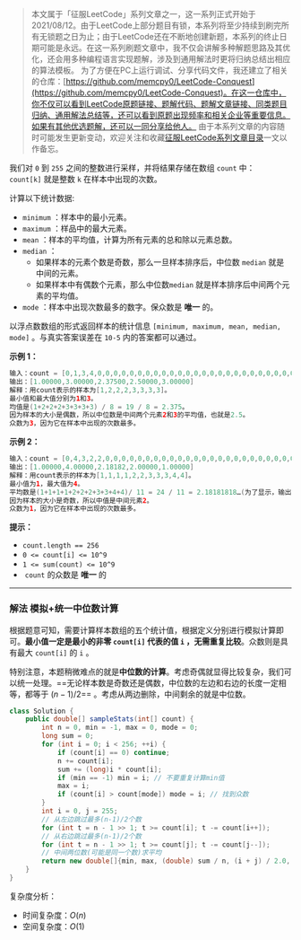 > 本文属于「征服LeetCode」系列文章之一，这一系列正式开始于2021/08/12。由于LeetCode上部分题目有锁，本系列将至少持续到刷完所有无锁题之日为止；由于LeetCode还在不断地创建新题，本系列的终止日期可能是永远。在这一系列刷题文章中，我不仅会讲解多种解题思路及其优化，还会用多种编程语言实现题解，涉及到通用解法时更将归纳总结出相应的算法模板。
> <b></b>
> 为了方便在PC上运行调试、分享代码文件，我还建立了相关的仓库：[https://github.com/memcpy0/LeetCode-Conquest](https://github.com/memcpy0/LeetCode-Conquest)。在这一仓库中，你不仅可以看到LeetCode原题链接、题解代码、题解文章链接、同类题目归纳、通用解法总结等，还可以看到原题出现频率和相关企业等重要信息。如果有其他优选题解，还可以一同分享给他人。
> <b></b>
> 由于本系列文章的内容随时可能发生更新变动，欢迎关注和收藏[征服LeetCode系列文章目录](https://memcpy0.blog.csdn.net/article/details/119656559)一文以作备忘。

我们对 `0` 到 `255` 之间的整数进行采样，并将结果存储在数组 `count` 中：`count[k]` 就是整数 `k` 在样本中出现的次数。

计算以下统计数据:
-   `minimum` ：样本中的最小元素。
-   `maximum` ：样品中的最大元素。
-   `mean` ：样本的平均值，计算为所有元素的总和除以元素总数。
-   `median` ：
    -   如果样本的元素个数是奇数，那么一旦样本排序后，中位数 `median` 就是中间的元素。
    -   如果样本中有偶数个元素，那么中位数`median` 就是样本排序后中间两个元素的平均值。
-   `mode` ：样本中出现次数最多的数字。保众数是 **唯一** 的。

以浮点数数组的形式返回样本的统计信息 `[minimum, maximum, mean, median, mode]` 。与真实答案误差在 `10-5` 内的答案都可以通过。

**示例 1：**
```java
输入：count = [0,1,3,4,0,0,0,0,0,0,0,0,0,0,0,0,0,0,0,0,0,0,0,0,0,0,0,0,0,0,0,0,0,0,0,0,0,0,0,0,0,0,0,0,0,0,0,0,0,0,0,0,0,0,0,0,0,0,0,0,0,0,0,0,0,0,0,0,0,0,0,0,0,0,0,0,0,0,0,0,0,0,0,0,0,0,0,0,0,0,0,0,0,0,0,0,0,0,0,0,0,0,0,0,0,0,0,0,0,0,0,0,0,0,0,0,0,0,0,0,0,0,0,0,0,0,0,0,0,0,0,0,0,0,0,0,0,0,0,0,0,0,0,0,0,0,0,0,0,0,0,0,0,0,0,0,0,0,0,0,0,0,0,0,0,0,0,0,0,0,0,0,0,0,0,0,0,0,0,0,0,0,0,0,0,0,0,0,0,0,0,0,0,0,0,0,0,0,0,0,0,0,0,0,0,0,0,0,0,0,0,0,0,0,0,0,0,0,0,0,0,0,0,0,0,0,0,0,0,0,0,0,0,0,0,0,0,0,0,0,0,0,0,0,0,0,0,0,0,0,0,0,0,0,0,0]
输出：[1.00000,3.00000,2.37500,2.50000,3.00000]
解释：用count表示的样本为[1,2,2,2,3,3,3,3]。
最小值和最大值分别为1和3。
均值是(1+2+2+2+3+3+3+3) / 8 = 19 / 8 = 2.375。
因为样本的大小是偶数，所以中位数是中间两个元素2和3的平均值，也就是2.5。
众数为3，因为它在样本中出现的次数最多。
```
**示例 2：**
```java
输入：count = [0,4,3,2,2,0,0,0,0,0,0,0,0,0,0,0,0,0,0,0,0,0,0,0,0,0,0,0,0,0,0,0,0,0,0,0,0,0,0,0,0,0,0,0,0,0,0,0,0,0,0,0,0,0,0,0,0,0,0,0,0,0,0,0,0,0,0,0,0,0,0,0,0,0,0,0,0,0,0,0,0,0,0,0,0,0,0,0,0,0,0,0,0,0,0,0,0,0,0,0,0,0,0,0,0,0,0,0,0,0,0,0,0,0,0,0,0,0,0,0,0,0,0,0,0,0,0,0,0,0,0,0,0,0,0,0,0,0,0,0,0,0,0,0,0,0,0,0,0,0,0,0,0,0,0,0,0,0,0,0,0,0,0,0,0,0,0,0,0,0,0,0,0,0,0,0,0,0,0,0,0,0,0,0,0,0,0,0,0,0,0,0,0,0,0,0,0,0,0,0,0,0,0,0,0,0,0,0,0,0,0,0,0,0,0,0,0,0,0,0,0,0,0,0,0,0,0,0,0,0,0,0,0,0,0,0,0,0,0,0,0,0,0,0,0,0,0,0,0,0,0,0,0,0,0,0]
输出：[1.00000,4.00000,2.18182,2.00000,1.00000]
解释：用count表示的样本为[1,1,1,1,2,2,3,3,3,4,4]。
最小值为1，最大值为4。
平均数是(1+1+1+1+2+2+2+3+3+4+4)/ 11 = 24 / 11 = 2.18181818…(为了显示，输出显示了整数2.18182)。
因为样本的大小是奇数，所以中值是中间元素2。
众数为1，因为它在样本中出现的次数最多。
```
**提示：**
-   `count.length == 256`
-   `0 <= count[i] <= 10^9`
-   `1 <= sum(count) <= 10^9`
-    `count` 的众数是 **唯一** 的

---
### 解法 模拟+统一中位数计算
根据题意可知，需要计算样本数组的五个统计值，根据定义分别进行模拟计算即可。**最小值一定是最小的非零 `count[i]` 代表的值 `i` ，无需重复比较**。众数则是具有最大 `count[i]` 的 `i` 。

特别注意，本题稍微难点的就是**中位数的计算**。考虑奇偶就显得比较复杂，我们可以统一处理。==无论样本数是奇数还是偶数，中位数的左边和右边的长度一定相等，都等于 $(n - 1) / 2$== 。考虑从两边删除，中间剩余的就是中位数。
```java
class Solution {
    public double[] sampleStats(int[] count) {
        int n = 0, min = -1, max = 0, mode = 0;
        long sum = 0;
        for (int i = 0; i < 256; ++i) {
            if (count[i] == 0) continue;
            n += count[i];
            sum += (long)i * count[i];
            if (min == -1) min = i; // 不要重复计算min值
            max = i;
            if (count[i] > count[mode]) mode = i; // 找到众数
        } 
        int i = 0, j = 255;
        // 从左边跳过最多(n-1)/2个数
        for (int t = n - 1 >> 1; t >= count[i]; t -= count[i++]);
        // 从右边跳过最多(n-1)/2个数
        for (int t = n - 1 >> 1; t >= count[j]; t -= count[j--]);
        // 中间两位数(可能是同一个数)求平均
        return new double[]{min, max, (double) sum / n, (i + j) / 2.0, mode};
    }
}
```
复杂度分析：
- 时间复杂度：$O(n)$
- 空间复杂度：$O(1)$
